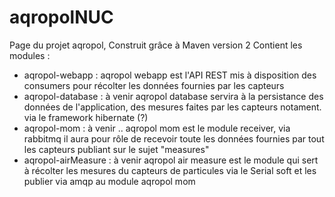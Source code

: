 # aqropolNUC

Page du projet aqropol,
Construit grâce à Maven version 2
Contient les modules :
  - aqropol-webapp :
      aqropol webapp est l'API REST mis à disposition des consumers pour récolter les données fournies par les capteurs
  - aqropol-database : à venir
      aqropol database servira à la persistance des données de l'application, des mesures faites par les capteurs notament.
      via le framework hibernate (?)
  - aqropol-mom : à venir ..
      aqropol mom est le module receiver, via rabbitmq il aura pour rôle de recevoir toute les données fournies par tout les capteurs publiant sur le sujet "measures"
  - aqropol-airMeasure : à venir
      aqropol air measure est le module qui sert à récolter les mesures du capteurs de particules via le Serial soft et les publier via amqp au module aqropol mom
